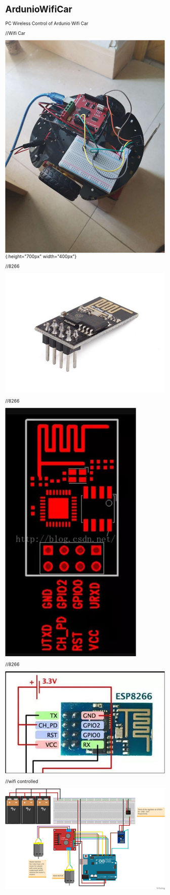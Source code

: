 # ArdunioWifiCar
PC Wireless Control of Ardunio Wifi Car

//Wifi Car

![image](https://github.com/Kususumu/ArdunioWifiCar/blob/master/doc/car.jpg){:height="700px" width="400px"}

//8266

![image](https://github.com/Kususumu/ArdunioWifiCar/blob/master/doc/ESP8266_01.jpg)

//8266

![image](https://github.com/Kususumu/ArdunioWifiCar/blob/master/doc/ESP8266_02.JPG)

//8266

![image](https://github.com/Kususumu/ArdunioWifiCar/blob/master/doc/ESP8266_03.JPG)

//wifi controlled

![image](https://github.com/Kususumu/ArdunioWifiCar/blob/master/doc/wifi_controlled.png)
